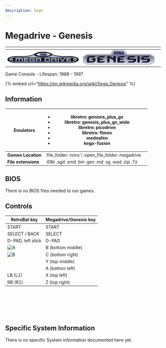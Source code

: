 ```yaml
---
description: Sega
---
```


# Megadrive - Genesis

<table data-header-hidden><thead><tr><th></th><th></th><th data-hidden></th></tr></thead><tbody><tr><td><img src="https://raw.githubusercontent.com/fabricecaruso/es-theme-carbon/5149a33eed46b2af638b06119397d4023b75131f/art/logos/megadrive.svg" alt="" data-size="original"></td><td><img src="https://raw.githubusercontent.com/fabricecaruso/es-theme-carbon/5149a33eed46b2af638b06119397d4023b75131f/art/logos/genesis.svg" alt="" data-size="original"></td><td></td></tr></tbody></table>

Game Console - Lifespan: 1988 - 1997

{% embed url="https://en.wikipedia.org/wiki/Sega_Genesis" %}

## Information

| **Emulators**       | <ul><li>libretro: genesis_plus_gx</li><li>libretro: genesis_plus_gx_wide</li><li>libretro: picodrive</li><li>libretro: fbneo</li><li>mednafen</li><li>kega-fusion</li></ul> |   |
| ------------------- | --------------------------------------------------------------------------------------------------------------------------------------------------------------------------- | - |
| **Games Location**  | :file\_folder: roms \ :open\_file\_folder: megadrive                                                                                                                        |   |
| **File extensions** | .68k .sgd .smd .bin .gen .md .sg .wad .zip .7z                                                                                                                              |   |

## BIOS

There is no BIOS files needed to run games.

## Controls

| RetroBat key                                                                              | Megadrive/Genesis key |
| ----------------------------------------------------------------------------------------- | --------------------- |
| START                                                                                     | START                 |
| SELECT / BACK                                                                             | SELECT                |
| D-PAD, left stick                                                                         | D-PAD                 |
| ![A](<../../../../.gitbook/assets/image (1) (2) (1).png>)                                 | B (bottom middle)     |
| ![B](<../../../../.gitbook/assets/image (4) (1).png>)                                     | C (bottom right)      |
| <img src="../../../../.gitbook/assets/image (3) (1) (2).png" alt="" data-size="original"> | Y (top middle)        |
| <img src="../../../../.gitbook/assets/image (2) (1) (1).png" alt="" data-size="line">     | A (bottom left)       |
| LB (L1)                                                                                   | X (top left)          |
| RB (R1)                                                                                   | Z (top right)         |

<figure><img src="https://i.imgur.com/N5Cxt6b.png" alt=""><figcaption></figcaption></figure>

<figure><img src="https://i.imgur.com/S7Z90HH.png" alt=""><figcaption></figcaption></figure>

<figure><img src="https://i.imgur.com/spafoAq.png" alt=""><figcaption></figcaption></figure>

## Specific System Information

There is no specific System information documented here yet.
